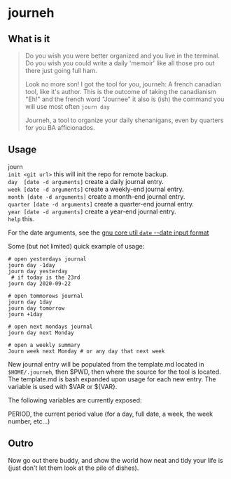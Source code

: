 # journeh

## What is it

> Do you wish you were better organized and you live in the terminal. 
> Do you wish you could write a daily 'memoir' like all those pro out there just going full ham.
> 
> Look no more son! I got the tool for you, journeh: A french canadian tool, like it's author.
> This is the outcome of taking the canadianism "Eh!" and the french word "Journee"
> it also is (ish) the command you will use most often `journ day`
>
> Journeh, a tool to organize your daily shenanigans, even by quarters for you BA afficionados.


## Usage

journ  
    `init <git url>`                  this will init the repo for remote backup.  
    `day  [date -d arguments]`        create a daily journal entry.  
    `week [date -d arguments]`        create a weekly-end journal entry.  
    `month [date -d arguments]`       create a month-end journal entry.  
    `quarter [date -d arguments]`     create a quarter-end journal entry.  
    `year [date -d arguments]`        create a year-end journal entry.  
    `help`                            this.  

For the date arguments, see the [gnu core util `date` --date input format](https://www.gnu.org/software/coreutils/manual/html_node/Date-input-formats.html#Date-input-formats)

Some (but not limited) quick example of usage:

```
# open yesterdays journal
journ day -1day
journ day yesterday
 # if today is the 23rd
journ day 2020-09-22 

# open tommorows journal
journ day 1day
journ day tomorrow
journ +1day

# open next mondays journal
journ day next Monday

# open a weekly summary
Journ week next Monday # or any day that next week

```

New journal entry will be populated from the template.md located in `$HOME/.journeh`, then $PWD, then where the source for the tool is located.
The template.md is bash expanded upon usage for each new entry.
The variable is used with $VAR or ${VAR}.

The following variables are currently exposed:

PERIOD, the current period value (for a day, full date, a week, the week number, etc...)

## Outro

Now go out there buddy, and show the world how neat and tidy your life is (just don't let them look at the pile of dishes).

